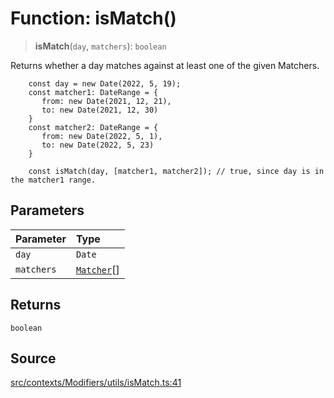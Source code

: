# Function: isMatch()

> **isMatch**(`day`, `matchers`): `boolean`

Returns whether a day matches against at least one of the given Matchers.

```tsx
    const day = new Date(2022, 5, 19);
    const matcher1: DateRange = {
       from: new Date(2021, 12, 21),
       to: new Date(2021, 12, 30)
    }
    const matcher2: DateRange = {
       from: new Date(2022, 5, 1),
       to: new Date(2022, 5, 23)
    }

    const isMatch(day, [matcher1, matcher2]); // true, since day is in the matcher1 range.
```

## Parameters

| Parameter | Type |
| :------ | :------ |
| `day` | `Date` |
| `matchers` | [`Matcher`](../type-aliases/Matcher.md)[] |

## Returns

`boolean`

## Source

[src/contexts/Modifiers/utils/isMatch.ts:41](https://github.com/gpbl/react-day-picker/blob/a604fd23887c832117da414a9c63b1b84efb97d9/src/contexts/Modifiers/utils/isMatch.ts#L41)
